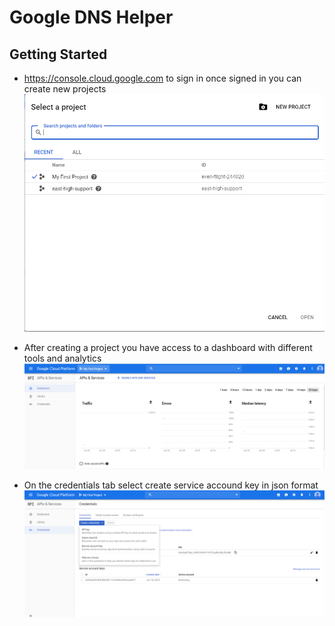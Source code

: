 # Google DNS Helper

## Getting Started

* https://console.cloud.google.com to sign in once signed in you can create new projects 
![alt text](https://github.com/maxwilets/testjs/blob/master/images/new.PNG)

* After creating a project you have access to a dashboard with different tools and analytics
![alt text](https://github.com/maxwilets/testjs/blob/master/images/dash.PNG)

* On the credentials tab select create service accound key in json format
![alt text](https://github.com/maxwilets/testjs/blob/master/images/cred.PNG)
